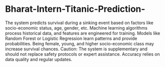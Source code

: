 # Bharat-Intern-Titanic-Prediction-
The system predicts survival during a sinking event based on factors like socio-economic status, age, gender, etc. Machine learning algorithms process historical data, and features are engineered for training. Models like Random Forest or Logistic Regression learn patterns and provide probabilities. Being female, young, and higher socio-economic class may increase survival chances. Caution: The system is supplementary and should not replace safety protocols or expert assistance. Accuracy relies on data quality and regular updates.
